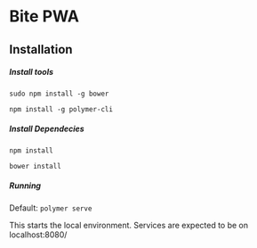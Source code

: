 # Bite PWA

## Installation

##### Install tools

  `sudo npm install -g bower`
  
  `npm install -g polymer-cli`

##### Install Dependecies

  ` npm install `
  
  `bower install`
  
##### Running

 Default:  `polymer serve`
 
 This starts the local environment. Services are expected to be on localhost:8080/